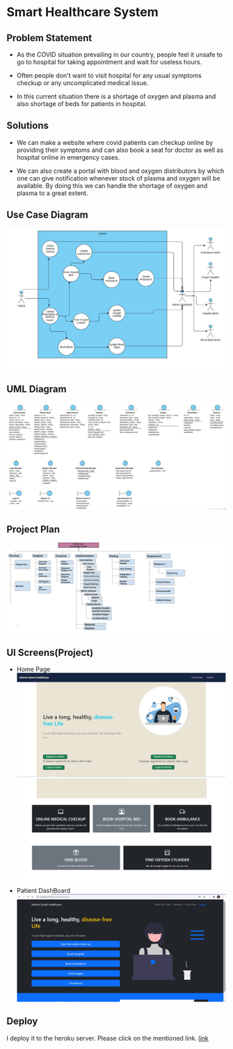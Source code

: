 # Smart Healthcare System

## Problem Statement
- As the COVID situation prevailing in our country, people feel it unsafe to go to hospital for taking appointment and wait for useless hours.

- Often people don't want to visit hospital for any usual symptoms checkup or any uncomplicated medical issue.

- In this current situation there is a shortage of oxygen and plasma and also shortage of beds for patients in hospital.

## Solutions
- We can make a website where covid patients can checkup online by providing their symptoms and can also book a seat for doctor as well as hospital online in emergency cases.

- We can also create a portal with blood and oxygen distributors by which one can give notification whenever stock of plasma and oxygen will be available. By doing this we can handle the shortage of oxygen and plasma to a great extent.

## Use Case Diagram
![](https://github.com/agnik2019/healthcare_website/blob/main/assets/Usecase2ag.jpeg)

## UML Diagram

![](https://github.com/agnik2019/healthcare_website/blob/main/assets/UML_agnik.png)

## Project Plan
![](https://github.com/agnik2019/healthcare_website/blob/main/assets/pp.jpg)

## UI Screens(Project)
- Home Page
![](https://github.com/agnik2019/healthcare_website/blob/main/assets/home1.jpg)
![](https://github.com/agnik2019/healthcare_website/blob/main/assets/home2.jpg)


- Patient DashBoard
![](https://github.com/agnik2019/healthcare_website/blob/main/assets/pa1.jpg)

## Deploy
I deploy it to the heroku server.
Please click on the mentioned link.
[link](https://tranquil-sands-68614.herokuapp.com/)

